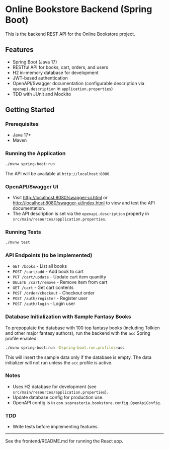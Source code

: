 # Online Bookstore Backend (Spring Boot)

This is the backend REST API for the Online Bookstore project.

## Features
- Spring Boot (Java 17)
- RESTful API for books, cart, orders, and users
- H2 in-memory database for development
- JWT-based authentication
- OpenAPI/Swagger documentation (configurable description via `openapi.description` in `application.properties`)
- TDD with JUnit and Mockito

## Getting Started

### Prerequisites
- Java 17+
- Maven

### Running the Application
```bash
./mvnw spring-boot:run
```
The API will be available at `http://localhost:8080`.

### OpenAPI/Swagger UI
- Visit [http://localhost:8080/swagger-ui.html](http://localhost:8080/swagger-ui.html) or [http://localhost:8080/swagger-ui/index.html](http://localhost:8080/swagger-ui/index.html) to view and test the API documentation.
- The API description is set via the `openapi.description` property in `src/main/resources/application.properties`.

### Running Tests
```bash
./mvnw test
```

### API Endpoints (to be implemented)
- `GET /books` - List all books
- `POST /cart/add` - Add book to cart
- `PUT /cart/update` - Update cart item quantity
- `DELETE /cart/remove` - Remove item from cart
- `GET /cart` - Get cart contents
- `POST /order/checkout` - Checkout order
- `POST /auth/register` - Register user
- `POST /auth/login` - Login user

### Database Initialization with Sample Fantasy Books
To prepopulate the database with 100 top fantasy books (including Tolkien and other major fantasy authors), run the backend with the `acc` Spring profile enabled:

```bash
./mvnw spring-boot:run -Dspring-boot.run.profiles=acc
```

This will insert the sample data only if the database is empty. The data initializer will not run unless the `acc` profile is active.

### Notes
- Uses H2 database for development (see `src/main/resources/application.properties`).
- Update database config for production use.
- OpenAPI config is in `com.soprasteria.bookstore.config.OpenApiConfig`.

### TDD
- Write tests before implementing features.

---

See the frontend/README.md for running the React app.
